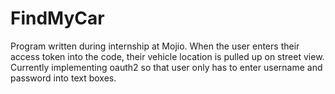 # FindMyCar

Program written during internship at Mojio. When the user enters their access token into the code, their vehicle location is pulled up on street view. Currently implementing oauth2 so that user only has to enter username and password into text boxes.
